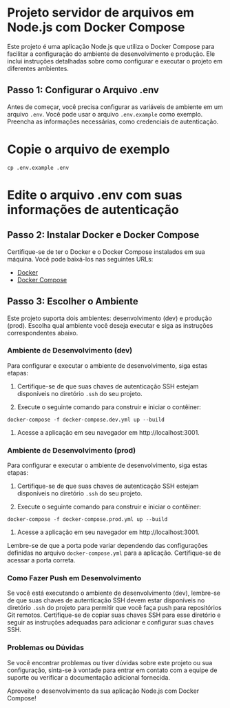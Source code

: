 # Projeto servidor de arquivos em Node.js com Docker Compose

Este projeto é uma aplicação Node.js que utiliza o Docker Compose para facilitar a configuração do ambiente de desenvolvimento e produção. Ele inclui instruções detalhadas sobre como configurar e executar o projeto em diferentes ambientes.

## Passo 1: Configurar o Arquivo .env

Antes de começar, você precisa configurar as variáveis de ambiente em um arquivo `.env`. Você pode usar o arquivo `.env.example` como exemplo. Preencha as informações necessárias, como credenciais de autenticação.


# Copie o arquivo de exemplo
```shell
cp .env.example .env
```
# Edite o arquivo .env com suas informações de autenticação

## Passo 2: Instalar Docker e Docker Compose

Certifique-se de ter o Docker e o Docker Compose instalados em sua máquina. Você pode baixá-los nas seguintes URLs:

- [Docker](https://www.docker.com/get-started)
- [Docker Compose](https://docs.docker.com/compose/install/)

## Passo 3: Escolher o Ambiente

Este projeto suporta dois ambientes: desenvolvimento (dev) e produção (prod). Escolha qual ambiente você deseja executar e siga as instruções correspondentes abaixo.

### Ambiente de Desenvolvimento (dev)

Para configurar e executar o ambiente de desenvolvimento, siga estas etapas:

1. Certifique-se de que suas chaves de autenticação SSH estejam disponíveis no diretório `.ssh` do seu projeto.

2. Execute o seguinte comando para construir e iniciar o contêiner:

```shell
docker-compose -f docker-compose.dev.yml up --build
```
1. Acesse a aplicação em seu navegador em http://localhost:3001.

### Ambiente de Desenvolvimento (prod)

Para configurar e executar o ambiente de desenvolvimento, siga estas etapas:

1. Certifique-se de que suas chaves de autenticação SSH estejam disponíveis no diretório `.ssh` do seu projeto.

2. Execute o seguinte comando para construir e iniciar o contêiner:

```shell
docker-compose -f docker-compose.prod.yml up --build
```
1. Acesse a aplicação em seu navegador em http://localhost:3001.

Lembre-se de que a porta pode variar dependendo das configurações definidas no arquivo `docker-compose.yml` para a aplicação. Certifique-se de acessar a porta correta.

### Como Fazer Push em Desenvolvimento

Se você está executando o ambiente de desenvolvimento (dev), lembre-se de que suas chaves de autenticação SSH devem estar disponíveis no diretório `.ssh` do projeto para permitir que você faça push para repositórios Git remotos. Certifique-se de copiar suas chaves SSH para esse diretório e seguir as instruções adequadas para adicionar e configurar suas chaves SSH.

### Problemas ou Dúvidas

Se você encontrar problemas ou tiver dúvidas sobre este projeto ou sua configuração, sinta-se à vontade para entrar em contato com a equipe de suporte ou verificar a documentação adicional fornecida.

Aproveite o desenvolvimento da sua aplicação Node.js com Docker Compose!